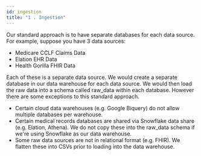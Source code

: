 ```yaml
---
id: ingestion
title: "1 . Ingestion"
---
```


Our standard approach is to have separate databases for each data source.  For example, suppose you have 3 data sources:
- Medicare CCLF Claims Data
- Elation EHR Data
- Health Gorilla FHIR Data

Each of these is a separate data source.  We would create a separate database in our data warehouse for each data source.  We would then load the raw data into a schema called raw_data within each database.  However there are some exceptions to this standard approach.

- Certain cloud data warehouses (e.g. Google Biquery) do not allow multiple databases per warehouse.
- Certain medical records databases are shared via Snowflake data share (e.g. Elation, Athena).  We do not copy these into the raw_data schema if we're using Snowflake as our data warehouse.
- Some raw data sources are not in relational format (e.g. FHIR).  We flatten these into CSVs prior to loading into the data warehouse.
